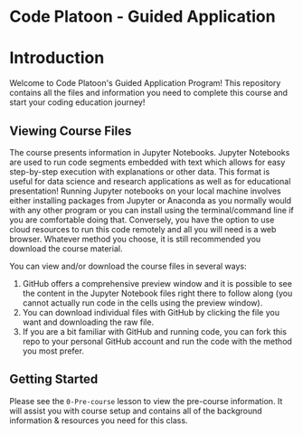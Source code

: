 # Code Platoon - Guided Application

# Introduction
 Welcome to Code Platoon's Guided Application Program!  This repository contains all the files and information you need to complete this course and start your coding education journey!

 ## Viewing Course Files

 The course presents information in Jupyter Notebooks.  Jupyter Notebooks are used to run code segments embedded with text which allows for easy step-by-step execution with explanations or other data. This format is useful for data science and research applications as well as for educational presentation!  Running Jupyter notebooks on your local machine involves either installing packages from Jupyter or Anaconda as you normally would with any other program or you can install using the terminal/command line if you are comfortable doing that.  Conversely, you have the option to use cloud resources to run this code remotely and all you will need is a web browser.  Whatever method you choose, it is still recommended you download the course material.

 You can view and/or download the course files in several ways:
 
 1. GitHub offers a comprehensive preview window and it is possible to see the content in the Jupyter Notebook files right there to follow along (you cannot actually run code in the cells using the preview window).
 2. You can download individual files with GitHub by clicking the file you want and downloading the raw file.
 3. If you are a bit familiar with GitHub and running code, you can fork this repo to your personal GitHub account and run the code with the method you most prefer.

 ## Getting Started

 Please see the `0-Pre-course` lesson to view the pre-course information.  It will assist you with course setup and contains all of the background information & resources you need for this class.
